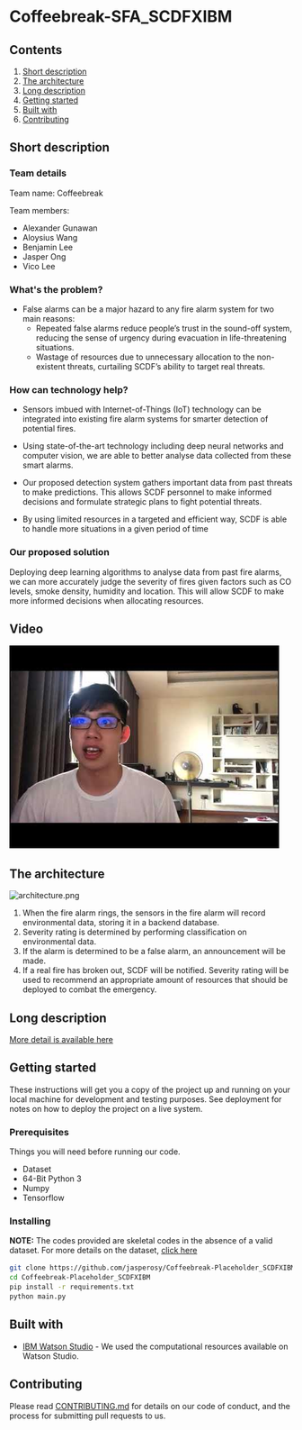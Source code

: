 # Coffeebreak-SFA_SCDFXIBM

## Contents

1. [Short description](#short-description)
1. [The architecture](#the-architecture)
1. [Long description](#long-description)
1. [Getting started](#getting-started)
1. [Built with](#built-with)
1. [Contributing](#contributing)

## Short description

### Team details

Team name: Coffeebreak

Team members: 

* Alexander Gunawan
* Aloysius Wang
* Benjamin Lee
* Jasper Ong
* Vico Lee

### What's the problem?
* False alarms can be a major hazard to any fire alarm system for two main reasons:
  * Repeated false alarms reduce people’s trust in the sound-off system, reducing the sense of urgency during evacuation in life-threatening situations. 
  * Wastage of resources due to unnecessary allocation to the non-existent threats, curtailing SCDF’s ability to target real threats. 

### How can technology help?
* Sensors imbued with Internet-of-Things (IoT) technology can be integrated into existing fire alarm systems for smarter detection of potential fires.    

* Using state-of-the-art technology including deep neural networks and computer vision, we are able to better analyse data collected from these smart alarms.

* Our proposed detection system gathers important data from past threats to make predictions. This allows SCDF personnel to make informed decisions and formulate strategic plans to fight potential threats. 

* By using limited resources in a targeted and efficient way, SCDF is able to handle more situations in a given period of time 

### Our proposed solution

Deploying deep learning algorithms to analyse data from past fire alarms, we can more accurately judge the severity of fires given factors such as CO levels, smoke density, humidity and location. This will allow SCDF to make more informed decisions when allocating resources. 

## Video

[![Watch the video](video.jpg)](https://youtu.be/svXU00e7Pbs)

## The architecture

![architecture.png](https://github.com/jasperosy/Coffeebreak-Placeholder_SCDFXIBM/blob/master/architecture.png)

1. When the fire alarm rings, the sensors in the fire alarm will record environmental data, storing it in a backend database. 
2. Severity rating is determined by performing classification on environmental data. 
3. If the alarm is determined to be a false alarm, an announcement will be made. 
4. If a real fire has broken out, SCDF will be notified. Severity rating will be used to recommend an appropriate amount of resources that should be deployed to combat the emergency.  

## Long description

[More detail is available here](DESCRIPTION.md)

## Getting started

These instructions will get you a copy of the project up and running on your local machine for development and testing purposes. See deployment for notes on how to deploy the project on a live system.

### Prerequisites
Things you will need before running our code.
* Dataset
* 64-Bit Python 3
* Numpy
* Tensorflow

### Installing

**NOTE:**
The codes provided are skeletal codes in the absence of a valid dataset. For more details on the dataset, [click here](DESCRIPTION.md)
```bash
git clone https://github.com/jasperosy/Coffeebreak-Placeholder_SCDFXIBM.git
cd Coffeebreak-Placeholder_SCDFXIBM
pip install -r requirements.txt
python main.py
```

## Built with
* [IBM Watson Studio](https://cloud.ibm.com/catalog/services/watson-studio) - We used the computational resources available on Watson Studio.

## Contributing
Please read [CONTRIBUTING.md](CONTRIBUTING.md) for details on our code of conduct, and the process for submitting pull requests to us.
